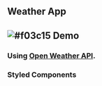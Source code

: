 ## Weather App 
## ![#f03c15](https://via.placeholder.com/15/f03c15/000000?text=+) Demo
### Using  [Open Weather API](https://home.openweathermap.org/).
### Styled Components
